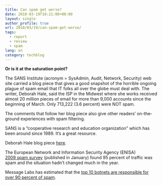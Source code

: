 ```yaml
---
title: Can spam get worse?
date: 2010-03-19T10:21:00+00:00
layout: single
author_profile: true
url: 2010/03/19/can-spam-get-worse/
tags:
  - report
  - review
  - spam
lang: en
category: techblog
---
```

**<span>Or is it at the saturation point?</span>**

The SANS Institute (acronym = SysAdmin, Audit, Network, Security) web site carried a blog piece that gives a good snapshot of the horrible ongoing plague of spam email that IT folks all over the globe must deal with. The writer, Deborah Hale, said the ISP in the Midwest where she works received almost 20 million pieces of email for more than 9,000 accounts since the beginning of March. Only 713,222 (3.6 percent) were NOT spam.

The comments that follow her blog piece also give other readers’ on-the-ground experiences with spam filtering.

SANS is a “cooperative research and education organization” which has been around since 1989. It’s a great resource.

Deborah Hale blog piece [here](http://isc.sans.org/diary.html?storyid=8446).

The European Network and Information Security Agency (ENISA)  
[2009 spam survey](http://www.enisa.europa.eu/media/press-releases/spam-survey-2009-the-fight-against-spam) (published in January) found 95 percent of traffic was spam and the situation hadn’t changed much in the year.

Message Labs has estimated that the [top 10 botnets are responsible for over 90 percent of spam](http://www.net-security.org/secworld.php?id=8599).